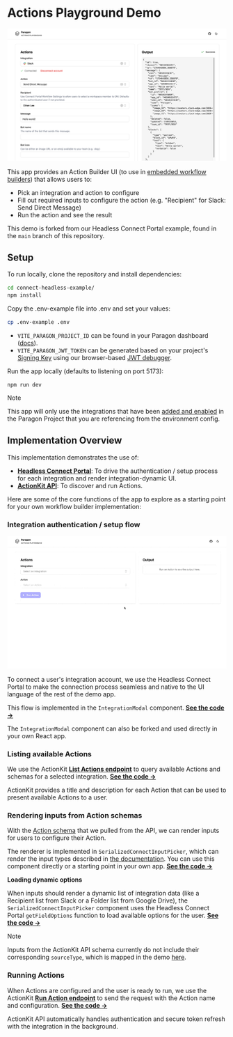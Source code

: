 # Actions Playground Demo

![Actions Playground](/static/[Connect%20Headless%20Example]%202025-08-08%20at%2002.04.32%20AM@2x.png)

This app provides an Action Builder UI (to use in [embedded workflow builders](https://www.useparagon.com/learn/implement-a-workflow-builder-with-3rd-party-actions/)) that allows users to:
- Pick an integration and action to configure
- Fill out required inputs to configure the action (e.g. "Recipient" for Slack: Send Direct Message)
- Run the action and see the result


This demo is forked from our Headless Connect Portal example, found in the `main` branch of this repository.

## Setup

To run locally, clone the repository and install dependencies:

```bash
cd connect-headless-example/
npm install
```

Copy the .env-example file into .env and set your values:
```bash
cp .env-example .env
```
- `VITE_PARAGON_PROJECT_ID` can be found in your Paragon dashboard ([docs](https://docs.useparagon.com/getting-started/installing-the-connect-sdk#how-do-i-find-my-project-id)).
- `VITE_PARAGON_JWT_TOKEN` can be generated based on your project's [Signing Key](https://docs.useparagon.com/getting-started/installing-the-connect-sdk#1-generate-a-paragon-signing-key) using our browser-based [JWT debugger](https://jwt.useparagon.com).

Run the app locally (defaults to listening on port 5173):

```
npm run dev
```

> [!NOTE]  
> This app will only use the integrations that have been [added and enabled](https://docs.useparagon.com/getting-started/adding-an-integration#adding-integrations) in the Paragon Project that you are referencing from the environment config. 

## Implementation Overview

This implementation demonstrates the use of:
- [**Headless Connect Portal**](https://docs.useparagon.com/connect-portal/headless-connect-portal): To drive the authentication / setup process for each integration and render integration-dynamic UI.
- [**ActionKit API**](https://docs.useparagon.com/actionkit/overview): To discover and run Actions.

Here are some of the core functions of the app to explore as a starting point for your own workflow builder implementation:

### Integration authentication / setup flow

![Jira install flow of Headless Connect Portal](/static/[Connect%20Headless%20Example]%202025-08-08%20at%2002.26.33%20AM.gif)

To connect a user's integration account, we use the Headless Connect Portal to make the connection process seamless and native to the UI language of the rest of the demo app.

This flow is implemented in the `IntegrationModal` component. [**See the code &rarr;**](https://github.com/useparagon/connect-headless-example/blob/d050a9afb3a955ff7fe3240bcc68ac3e99ae8b8b/src/components/feature/integration/integration-modal/integration-modal.tsx#L33)

The `IntegrationModal` component can also be forked and used directly in your own React app.

### Listing available Actions

We use the ActionKit [**List Actions endpoint**](https://docs.useparagon.com/actionkit/api-reference#list-actions) to query available Actions and schemas for a selected integration. [**See the code &rarr;**](https://github.com/useparagon/connect-headless-example/blob/actionkit/src/components/feature/action-tester.tsx#L54-L71)

ActionKit provides a title and description for each Action that can be used to present available Actions to a user.

### Rendering inputs from Action schemas

With the [Action schema](https://docs.useparagon.com/actionkit/schema-formats#paragon-format) that we pulled from the API, we can render inputs for users to configure their Action.

The renderer is implemented in `SerializedConnectInputPicker`, which can render the input types described in [the documentation](https://docs.useparagon.com/actionkit/schema-formats#overview). You can use this component directly or a starting point in your own app. [**See the code &rarr;**](https://github.com/useparagon/connect-headless-example/blob/actionkit/src/components/feature/serialized-connect-input-picker.tsx)

**Loading dynamic options**

When inputs should render a dynamic list of integration data (like a Recipient list from Slack or a Folder list from Google Drive), the `SerializedConnectInputPicker` component uses the Headless Connect Portal `getFieldOptions` function to load available options for the user. [**See the code &rarr;**](https://github.com/useparagon/connect-headless-example/blob/actionkit/src/components/feature/dynamic-enum.tsx#L18-L24)

> [!NOTE]  
> Inputs from the ActionKit API schema currently do not include their corresponding `sourceType`, which is mapped in the demo [here](https://github.com/useparagon/connect-headless-example/blob/actionkit/src/components/feature/action-tester.tsx#L354-L370).

### Running Actions

When Actions are configured and the user is ready to run, we use the ActionKit [**Run Action endpoint**](https://docs.useparagon.com/actionkit/api-reference#run-action) to send the request with the Action name and configuration. [**See the code &rarr;**](https://github.com/useparagon/connect-headless-example/blob/actionkit/src/components/feature/action-tester.tsx#L128-L154)

ActionKit API automatically handles authentication and secure token refresh with the integration in the background.


